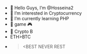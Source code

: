 - 👋 Hello Guys, I’m @Hosseina2
- 👀 I’m interested in Cryptocurrency
- 🌱 I’m currently learning PHP
- 💞️ game 🎮 
- 💞️ Crypto B
- ETH>BTC
- ><BEST NEVER REST

<!---
Hosseina2/Hosseina2 is a ✨ special ✨ repository because its `README.md` (this file) appears on your GitHub profile.
You can click the Preview link to take a look at your changes.
--->
